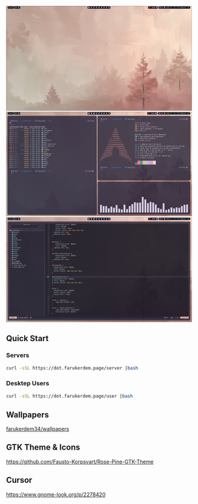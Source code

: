 
![desktop](./assets/desktop.png)
![desktop2](./assets/desktop2.png)
![nvim](./assets/nvim.png)

## Quick Start

### Servers

```bash
curl -sSL https://dot.farukerdem.page/server |bash
```

### Desktep Users

```bash
curl -sSL https://dot.farukerdem.page/user |bash
```

## Wallpapers

[farukerdem34/wallpapers](https://codeberg.org/farukerdem34/wallpapers)

## GTK Theme & Icons

<https://github.com/Fausto-Korpsvart/Rose-Pine-GTK-Theme>

## Cursor

<https://www.gnome-look.org/p/2278420>
